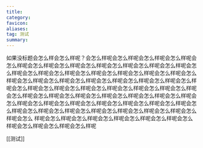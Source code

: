 ```yaml
---
title: 
category: 
favicon: 
aliases: 
tag: 测试
summary: 
---
```


如果没标题会怎么样会怎么样呢？会怎么样呢会怎么样呢会怎么样呢会怎么样呢会怎么样呢会怎么样呢会怎么样呢会怎么样呢会怎么样呢会怎么样呢会怎么样呢会怎么样呢会怎么样呢会怎么样呢会怎么样呢会怎么样呢会怎么样呢会怎么样呢会怎么样呢会怎么样呢会怎么样呢会怎么样呢会怎么样呢会怎么样呢会怎么样呢会怎么样呢会怎么样呢会怎么样呢会怎么样呢会怎么样呢会怎么样呢会怎么样呢会怎么样呢会怎么样呢会怎么样呢会怎么样呢会怎么样呢会怎么样呢会怎么样呢会怎么样呢会怎么样呢会怎么样呢会怎么样呢会怎么样呢会怎么样呢会怎么样呢会怎么样呢会怎么样呢会怎么样呢会怎么样呢会怎么样呢会怎么样呢会怎么样呢会怎么样呢会怎么样呢会怎么
样呢会怎么样呢会怎么样呢会怎么样呢会怎么样呢会怎么样呢会怎么样呢会怎么样呢会怎么样呢会怎么样呢

[[测试]]
